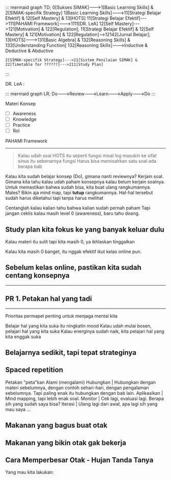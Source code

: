 ::: mermaid
graph TD;
    0[Sukses SIMAK]--->1[Basic Learning Skills] & 2[SIMAK-specifik Strategy]
    1[Basic Learning Skills]--->11[Strategi Belajar Efektif] & 12[Self Mastery] & 13[HOTS]
    11[Strategi Belajar Efektif]--->111[PAHAMI Framework]--->1111[DR. LeA]
    12[Self Mastery]--->121[Motivation] & 122[Regulation];
    11[Strategi Belajar Efektif] & 12[Self Mastery] & 121[Motivation] & 122[Regulation]-->12142[Jurnal Belajar]; 
    13[HOTS]--->131[Basic Algebra] & 132[Reasoning Skills] & 133[Understanding Function]
    132[Reasoning Skills]--->Inductive & Deductive & Abductive 

    2[SIMAK-specifik Strategy]--->21[Sistem Penilaian SIMAK] & 22[Timetable for ??????]--->211[Study Plan]
::: 

DR. LeA :

::: mermaid
graph LR;
Do--->Review--->Learn--->Apply--->Do
:::

Materi Konsep
- [ ] Awareness
- [ ] Knowledge
- [ ] Practice
- [ ] RoI

PAHAMI Framework


---
>Kalau udah soal HOTS itu seperti fungsi
misal log masukin ke sifat sinus
itu sebenarnya fungsi
Harus bisa memisahkan satu soal ada berapa bab

Kalau kita sudah belajar konsep (Do), gimana nanti reviewnya? Kerjain soal.
Gimana kita tahu kalau udah paham konsepnya kalau belum kerjain soalnya.
Untuk memastikan bahwa sudah bisa, kita buat ulang rangkumannya.
Males? Bikin aja mind map, tapi **tutup** rangkumannya.
Hal-hal tersebut sudah harus diketahui tapi tanpa harus melihat

Centanglah kalau kalian tahu bahwa kalian sudah pernah paham
Tapi jangan ceklis kalau masih level 0 (awareness), baru tahu doang.

## **Study plan kita fokus ke yang banyak keluar dulu**
Kalau materi itu sulit tapi kita masih 0, ya ikhlaskan
tinggalkan

Kalau kita masih 0 banget, itu nggak efektif ikut kelas online pun.

## **Sebelum kelas online, pastikan kita sudah centang konsepnya**
---
## **PR 1. Petakan hal yang tadi**
---
Prioritas permapel penting untuk menjaga mental kita

Belajar hal yang kita suka itu ningkatin mood
Kalau udah mulai bosen, pelajari hal yang kita suka
Kalau energinya sudah naik, kita pelajari hal yang kita enggak suka

## **Belajarnya sedikit, tapi tepat strateginya**

## **Spaced repetition**

Petakan "peta"kan
Alami (mengalami)
Hubungkan | Hubungkan dengan materi sebelumnya, dengan contoh sehari-hari, dengan pengalaman sebelumnya. Tapi paling enak itu hubungkan dengan bab lain.
Aplikasikan | Mind mapping, tapi lebih enak soal.
Monitor | Cek lagi, evaluasi lagi. Berapa sih yang sudah saya bisa?
Iterasi | Ulang lagi dari awal, apa lagi sih yang mau saya ...

## **Makanan yang bagus buat otak**
## **Makanan yang bikin otak gak bekerja**
## **Cara Memperbesar Otak - Hujan Tanda Tanya**

Yang mau kita lakukan:
